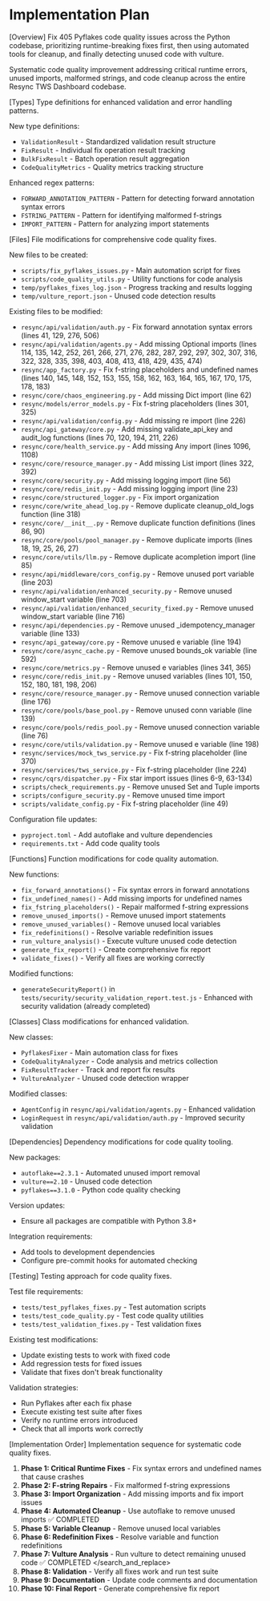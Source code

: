 # Implementation Plan

[Overview]
Fix 405 Pyflakes code quality issues across the Python codebase, prioritizing runtime-breaking fixes first, then using automated tools for cleanup, and finally detecting unused code with vulture.

Systematic code quality improvement addressing critical runtime errors, unused imports, malformed strings, and code cleanup across the entire Resync TWS Dashboard codebase.

[Types]
Type definitions for enhanced validation and error handling patterns.

New type definitions:
- `ValidationResult` - Standardized validation result structure
- `FixResult` - Individual fix operation result tracking
- `BulkFixResult` - Batch operation result aggregation
- `CodeQualityMetrics` - Quality metrics tracking structure

Enhanced regex patterns:
- `FORWARD_ANNOTATION_PATTERN` - Pattern for detecting forward annotation syntax errors
- `FSTRING_PATTERN` - Pattern for identifying malformed f-strings
- `IMPORT_PATTERN` - Pattern for analyzing import statements

[Files]
File modifications for comprehensive code quality fixes.

New files to be created:
- `scripts/fix_pyflakes_issues.py` - Main automation script for fixes
- `scripts/code_quality_utils.py` - Utility functions for code analysis
- `temp/pyflakes_fixes_log.json` - Progress tracking and results logging
- `temp/vulture_report.json` - Unused code detection results

Existing files to be modified:
- `resync/api/validation/auth.py` - Fix forward annotation syntax errors (lines 41, 129, 276, 506)
- `resync/api/validation/agents.py` - Add missing Optional imports (lines 114, 135, 142, 252, 261, 266, 271, 276, 282, 287, 292, 297, 302, 307, 316, 322, 328, 335, 398, 403, 408, 413, 418, 429, 435, 474)
- `resync/app_factory.py` - Fix f-string placeholders and undefined names (lines 140, 145, 148, 152, 153, 155, 158, 162, 163, 164, 165, 167, 170, 175, 178, 183)
- `resync/core/chaos_engineering.py` - Add missing Dict import (line 62)
- `resync/models/error_models.py` - Fix f-string placeholders (lines 301, 325)
- `resync/api/validation/config.py` - Add missing re import (line 226)
- `resync/api_gateway/core.py` - Add missing validate_api_key and audit_log functions (lines 70, 120, 194, 211, 226)
- `resync/core/health_service.py` - Add missing Any import (lines 1096, 1108)
- `resync/core/resource_manager.py` - Add missing List import (lines 322, 392)
- `resync/core/security.py` - Add missing logging import (line 56)
- `resync/core/redis_init.py` - Add missing logging import (line 23)
- `resync/core/structured_logger.py` - Fix import organization
- `resync/core/write_ahead_log.py` - Remove duplicate cleanup_old_logs function (line 318)
- `resync/core/__init__.py` - Remove duplicate function definitions (lines 86, 90)
- `resync/core/pools/pool_manager.py` - Remove duplicate imports (lines 18, 19, 25, 26, 27)
- `resync/core/utils/llm.py` - Remove duplicate acompletion import (line 85)
- `resync/api/middleware/cors_config.py` - Remove unused port variable (line 203)
- `resync/api/validation/enhanced_security.py` - Remove unused window_start variable (line 703)
- `resync/api/validation/enhanced_security_fixed.py` - Remove unused window_start variable (line 716)
- `resync/api/dependencies.py` - Remove unused _idempotency_manager variable (line 133)
- `resync/api_gateway/core.py` - Remove unused e variable (line 194)
- `resync/core/async_cache.py` - Remove unused bounds_ok variable (line 592)
- `resync/core/metrics.py` - Remove unused e variables (lines 341, 365)
- `resync/core/redis_init.py` - Remove unused variables (lines 101, 150, 152, 180, 181, 198, 206)
- `resync/core/resource_manager.py` - Remove unused connection variable (line 176)
- `resync/core/pools/base_pool.py` - Remove unused conn variable (line 139)
- `resync/core/pools/redis_pool.py` - Remove unused connection variable (line 76)
- `resync/core/utils/validation.py` - Remove unused e variable (line 198)
- `resync/services/mock_tws_service.py` - Fix f-string placeholder (line 370)
- `resync/services/tws_service.py` - Fix f-string placeholder (line 224)
- `resync/cqrs/dispatcher.py` - Fix star import issues (lines 6-9, 63-134)
- `scripts/check_requirements.py` - Remove unused Set and Tuple imports
- `scripts/configure_security.py` - Remove unused time import
- `scripts/validate_config.py` - Fix f-string placeholder (line 49)

Configuration file updates:
- `pyproject.toml` - Add autoflake and vulture dependencies
- `requirements.txt` - Add code quality tools

[Functions]
Function modifications for code quality automation.

New functions:
- `fix_forward_annotations()` - Fix syntax errors in forward annotations
- `fix_undefined_names()` - Add missing imports for undefined names
- `fix_fstring_placeholders()` - Repair malformed f-string expressions
- `remove_unused_imports()` - Remove unused import statements
- `remove_unused_variables()` - Remove unused local variables
- `fix_redefinitions()` - Resolve variable redefinition issues
- `run_vulture_analysis()` - Execute vulture unused code detection
- `generate_fix_report()` - Create comprehensive fix report
- `validate_fixes()` - Verify all fixes are working correctly

Modified functions:
- `generateSecurityReport()` in `tests/security/security_validation_report.test.js` - Enhanced with security validation (already completed)

[Classes]
Class modifications for enhanced validation.

New classes:
- `PyflakesFixer` - Main automation class for fixes
- `CodeQualityAnalyzer` - Code analysis and metrics collection
- `FixResultTracker` - Track and report fix results
- `VultureAnalyzer` - Unused code detection wrapper

Modified classes:
- `AgentConfig` in `resync/api/validation/agents.py` - Enhanced validation
- `LoginRequest` in `resync/api/validation/auth.py` - Improved security validation

[Dependencies]
Dependency modifications for code quality tooling.

New packages:
- `autoflake==2.3.1` - Automated unused import removal
- `vulture==2.10` - Unused code detection
- `pyflakes==3.1.0` - Python code quality checking

Version updates:
- Ensure all packages are compatible with Python 3.8+

Integration requirements:
- Add tools to development dependencies
- Configure pre-commit hooks for automated checking

[Testing]
Testing approach for code quality fixes.

Test file requirements:
- `tests/test_pyflakes_fixes.py` - Test automation scripts
- `tests/test_code_quality.py` - Test code quality utilities
- `tests/test_validation_fixes.py` - Test validation fixes

Existing test modifications:
- Update existing tests to work with fixed code
- Add regression tests for fixed issues
- Validate that fixes don't break functionality

Validation strategies:
- Run Pyflakes after each fix phase
- Execute existing test suite after fixes
- Verify no runtime errors introduced
- Check that all imports work correctly

[Implementation Order]
Implementation sequence for systematic code quality fixes.

1. **Phase 1: Critical Runtime Fixes** - Fix syntax errors and undefined names that cause crashes
2. **Phase 2: F-string Repairs** - Fix malformed f-string expressions
3. **Phase 3: Import Organization** - Add missing imports and fix import issues
4. **Phase 4: Automated Cleanup** - Use autoflake to remove unused imports ✅ COMPLETED</search>
5. **Phase 5: Variable Cleanup** - Remove unused local variables
6. **Phase 6: Redefinition Fixes** - Resolve variable and function redefinitions
7. **Phase 7: Vulture Analysis** - Run vulture to detect remaining unused code ✅ COMPLETED</search>
</search_and_replace>
8. **Phase 8: Validation** - Verify all fixes work and run test suite
9. **Phase 9: Documentation** - Update code comments and documentation
10. **Phase 10: Final Report** - Generate comprehensive fix report
